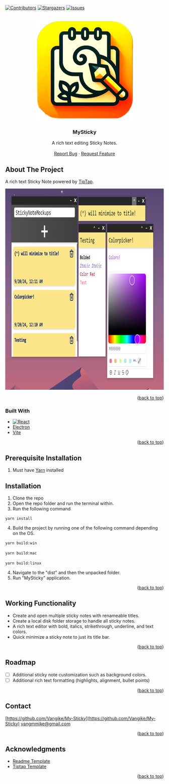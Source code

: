 <a id="readme-top"></a>


<!-- PROJECT SHIELDS -->
<!--
*** I'm using markdown "reference style" links for readability.
*** Reference links are enclosed in brackets [ ] instead of parentheses ( ).
*** See the bottom of this document for the declaration of the reference variables
*** for contributors-url, forks-url, etc. This is an optional, concise syntax you may use.
*** https://www.markdownguide.org/basic-syntax/#reference-style-links
-->
[![Contributors][contributors-shield]][contributors-url]
[![Stargazers][stars-shield]][stars-url]
[![Issues][issues-shield]][issues-url]

<!-- PROJECT LOGO -->
<br />
<div align="center">
  <a href="https://github.com/Vangike/My-Sticky">
    <img src="resources/icon.png" alt="Logo" width="320" height="320">
  </a>

<h3 align="center">MySticky</h3>

  <p align="center">
    A rich text editing Sticky Notes.
    <br />
    <br />
    <a href="https://github.com/Vangike/My-Sticky/issues/new?labels=bug&template=bug-report---.md">Report Bug</a>
    ·
    <a href="https://github.com/Vangike/My-Sticky/issues/new?labels=enhancement&template=feature-request---.md">Request Feature</a>
  </p>
</div>

<!-- ABOUT THE PROJECT -->
## About The Project

A rich text Sticky Note powered by [TipTap](https://tiptap.dev/).

<img src="gitasset/StickyNote.png" alt="Logo" width="640" height="640">

<p align="right">(<a href="#readme-top">back to top</a>)</p>

### Built With

* [![React][React.js]][React-url]
* [Electron](https://www.electronjs.org/)
* [Vite](https://vitejs.dev/guide/)

<p align="right">(<a href="#readme-top">back to top</a>)</p>

<!-- GETTING STARTED -->
## Prerequisite Installation
1. Must have [Yarn](https://classic.yarnpkg.com/lang/en/docs/install/#windows-stable) installed
## Installation  

1. Clone the repo 
2. Open the repo folder and run the terminal within.
3. Run the following command
```
yarn install
```
4. Build the project by running one of the following command depending on the OS.  

```
yarn build:win

yarn build:mac

yarn build:linux
```

4. Navigate to the "dist" and then the unpacked folder.  
5. Run "MySticky" application.  


<p align="right">(<a href="#readme-top">back to top</a>)</p>

<!-- IMPLEMENTED -->
## Working Functionality

- Create and open multiple sticky notes with renameable titles. 
- Create a local disk folder storage to handle all sticky notes.
- A rich text editor with bold, italics, strikethrough, underline, and text colors.
- Quick minimize a sticky note to just its title bar.

<p align="right">(<a href="#readme-top">back to top</a>)</p>

<!-- ROADMAP -->
## Roadmap

- [ ] Additional sticky note customization such as background colors.
- [ ] Additional rich text formatting (highlights, alignment, bullet points)

<p align="right">(<a href="#readme-top">back to top</a>)</p>

<!-- CONTACT -->
## Contact

[https://github.com/Vangike/My-Sticky](https://github.com/Vangike/My-Sticky)
vangmmike@gmail.com

<p align="right">(<a href="#readme-top">back to top</a>)</p>

<!-- ACKNOWLEDGMENTS -->
## Acknowledgments

* [Readme Template](https://github.com/othneildrew/Best-README-Template)
* [Tiptap Template](https://templates.tiptap.dev/)

<p align="right">(<a href="#readme-top">back to top</a>)</p>



<!-- MARKDOWN LINKS & IMAGES -->
<!-- https://www.markdownguide.org/basic-syntax/#reference-style-links -->
[contributors-shield]: https://img.shields.io/github/contributors/Vangike/My-Sticky.svg?style=for-the-badge
[contributors-url]: https://github.com/Vangike/My-Sticky/graphs/contributors
[forks-shield]: https://img.shields.io/github/forks/Vangike/My-Sticky.svg?style=for-the-badge
[forks-url]: https://github.com/Vangike/My-Sticky/network/members
[stars-shield]: https://img.shields.io/github/stars/Vangike/My-Sticky.svg?style=for-the-badge
[stars-url]: https://github.com/Vangike/My-Sticky/stargazers
[issues-shield]: https://img.shields.io/github/issues/Vangike/My-Sticky.svg?style=for-the-badge
[issues-url]: https://github.com/Vangike/My-Sticky/issues
[license-shield]: https://img.shields.io/github/license/Vangike/My-Sticky.svg?style=for-the-badge
[license-url]: https://github.com/Vangike/My-Sticky/blob/master/LICENSE.txt
[linkedin-shield]: https://img.shields.io/badge/-LinkedIn-black.svg?style=for-the-badge&logo=linkedin&colorB=555
[linkedin-url]: https://linkedin.com/in/linkedin_username
[product-screenshot]: images/screenshot.png
[Next.js]: https://img.shields.io/badge/next.js-000000?style=for-the-badge&logo=nextdotjs&logoColor=white
[Next-url]: https://nextjs.org/
[React.js]: https://img.shields.io/badge/React-20232A?style=for-the-badge&logo=react&logoColor=61DAFB
[React-url]: https://reactjs.org/
[Vue.js]: https://img.shields.io/badge/Vue.js-35495E?style=for-the-badge&logo=vuedotjs&logoColor=4FC08D
[Vue-url]: https://vuejs.org/
[Angular.io]: https://img.shields.io/badge/Angular-DD0031?style=for-the-badge&logo=angular&logoColor=white
[Angular-url]: https://angular.io/
[Svelte.dev]: https://img.shields.io/badge/Svelte-4A4A55?style=for-the-badge&logo=svelte&logoColor=FF3E00
[Svelte-url]: https://svelte.dev/
[Laravel.com]: https://img.shields.io/badge/Laravel-FF2D20?style=for-the-badge&logo=laravel&logoColor=white
[Laravel-url]: https://laravel.com
[Bootstrap.com]: https://img.shields.io/badge/Bootstrap-563D7C?style=for-the-badge&logo=bootstrap&logoColor=white
[Bootstrap-url]: https://getbootstrap.com
[JQuery.com]: https://img.shields.io/badge/jQuery-0769AD?style=for-the-badge&logo=jquery&logoColor=white
[JQuery-url]: https://jquery.com 
